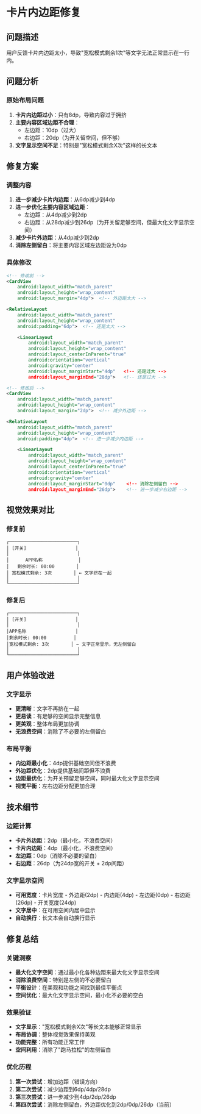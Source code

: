 # 卡片内边距修复

## 问题描述

用户反馈卡片内边距太小，导致"宽松模式剩余1次"等文字无法正常显示在一行内。

## 问题分析

### 原始布局问题
1. **卡片内边距过小**：只有8dp，导致内容过于拥挤
2. **主要内容区域边距不合理**：
   - 左边距：10dp（过大）
   - 右边距：20dp（为开关留空间，但不够）
3. **文字显示空间不足**：特别是"宽松模式剩余X次"这样的长文本

## 修复方案

### 调整内容
1. **进一步减少卡片内边距**：从6dp减少到4dp
2. **进一步优化主要内容区域边距**：
   - 左边距：从4dp减少到2dp
   - 右边距：从28dp减少到26dp（为开关留足够空间，但最大化文字显示空间）
3. **减少卡片外边距**：从4dp减少到2dp
4. **消除左侧留白**：将主要内容区域左边距设为0dp

### 具体修改

```xml
<!-- 修改前 -->
<CardView
    android:layout_width="match_parent"
    android:layout_height="wrap_content"
    android:layout_margin="4dp">  <!-- 外边距太大 -->

<RelativeLayout
    android:layout_width="match_parent"
    android:layout_height="wrap_content"
    android:padding="6dp">  <!-- 还是太大 -->

    <LinearLayout
        android:layout_width="match_parent"
        android:layout_height="wrap_content"
        android:layout_centerInParent="true"
        android:orientation="vertical"
        android:gravity="center"
        android:layout_marginStart="4dp"   <!-- 还是过大 -->
        android:layout_marginEnd="28dp">   <!-- 还是过大 -->

<!-- 修改后 -->
<CardView
    android:layout_width="match_parent"
    android:layout_height="wrap_content"
    android:layout_margin="2dp">  <!-- 减少外边距 -->

<RelativeLayout
    android:layout_width="match_parent"
    android:layout_height="wrap_content"
    android:padding="4dp">  <!-- 进一步减少内边距 -->

    <LinearLayout
        android:layout_width="match_parent"
        android:layout_height="wrap_content"
        android:layout_centerInParent="true"
        android:orientation="vertical"
        android:gravity="center"
        android:layout_marginStart="0dp"    <!-- 消除左侧留白 -->
        android:layout_marginEnd="26dp">    <!-- 进一步减少右边距 -->
```

## 视觉效果对比

### 修复前
```
┌─────────────────────────┐
│ [开关]                  │
│                         │
│      APP名称             │
│   剩余时长: 00:00        │
│ 宽松模式剩余: 3次        │ ← 文字挤在一起
│                         │
└─────────────────────────┘
```

### 修复后
```
┌─────────────────────────┐
│ [开关]                  │
│                         │
│APP名称                  │
│剩余时长: 00:00          │
│宽松模式剩余: 3次        │ ← 文字正常显示，无左侧留白
│                         │
└─────────────────────────┘
```

## 用户体验改进

### 文字显示
- **更清晰**：文字不再挤在一起
- **更易读**：有足够的空间显示完整信息
- **更美观**：整体布局更加协调
- **无浪费空间**：消除了不必要的左侧留白

### 布局平衡
- **内边距最小化**：4dp提供基础空间但不浪费
- **外边距优化**：2dp提供基础间距但不浪费
- **边距最优化**：为开关预留足够空间，同时最大化文字显示空间
- **视觉平衡**：左右边距分配更加合理

## 技术细节

### 边距计算
- **卡片外边距**：2dp（最小化，不浪费空间）
- **卡片内边距**：4dp（最小化，不浪费空间）
- **左边距**：0dp（消除不必要的留白）
- **右边距**：26dp（为24dp宽的开关 + 2dp间距）

### 文字显示空间
- **可用宽度**：卡片宽度 - 外边距(2dp) - 内边距(4dp) - 左边距(0dp) - 右边距(26dp) - 开关宽度(24dp)
- **文字居中**：在可用空间内居中显示
- **自动换行**：长文本会自动换行显示

## 修复总结

### 关键洞察
- **最大化文字空间**：通过最小化各种边距来最大化文字显示空间
- **消除浪费空间**：特别是左侧的不必要留白
- **平衡设计**：在美观和功能之间找到最佳平衡点
- **空间优化**：最大化文字显示空间，最小化不必要的空白

### 效果验证
- **文字显示**："宽松模式剩余X次"等长文本能够正常显示
- **布局协调**：整体视觉效果保持美观
- **功能完整**：所有功能正常工作
- **空间利用**：消除了"跑马拉松"的左侧留白

### 优化历程
1. **第一次尝试**：增加边距（错误方向）
2. **第二次尝试**：减少边距到6dp/4dp/28dp
3. **第三次尝试**：进一步减少到4dp/2dp/26dp
4. **第四次尝试**：消除左侧留白，外边距优化到2dp/0dp/26dp（当前） 